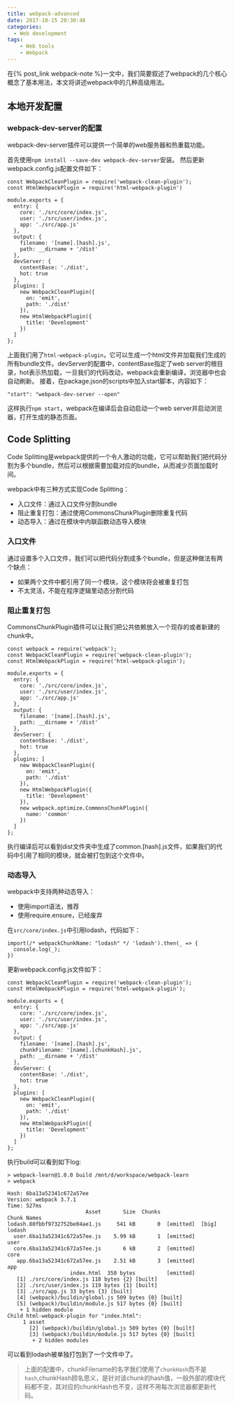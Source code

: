```yaml
---
title: webpack-advanced
date: 2017-10-15 20:30:48
categories:
  - Web development
tags:
    - Web tools
    - Webpack
---
```


在{% post_link webpack-note %}一文中，我们简要叙述了webpack的几个核心概念了基本用法，本文将讲述webpack中的几种高级用法。

<!--more-->

## 本地开发配置

### webpack-dev-server的配置

webpack-dev-server插件可以提供一个简单的web服务器和热重载功能。

首先使用``npm install --save-dev webpack-dev-server``安装。
然后更新webpack.config.js配置文件如下：
```
const WebpackCleanPlugin = require('webpack-clean-plugin');
const HtmlWebpackPlugin = require('html-webpack-plugin')

module.exports = {
  entry: {
    core: './src/core/index.js',
    user: './src/user/index.js',
    app: './src/app.js'
  },
  output: {
    filename: '[name].[hash].js',
    path: __dirname + '/dist'
  },
  devServer: {
    contentBase: './dist',
    hot: true
  },
  plugins: [
    new WebpackCleanPlugin({
      on: 'emit',
      path: './dist'
    }),
    new HtmlWebpackPlugin({
      title: 'Development'
    })
  ]
};
```
上面我们用了``html-webpack-plugin``，它可以生成一个html文件并加载我们生成的所有bundle文件。devServer的配置中，contentBase指定了web server的根目录，hot表示热加载，一旦我们的代码改动，webpack会重新编译，浏览器中也会自动刷新。
接着，在package.json的scripts中加入start脚本，内容如下：
```
"start": "webpack-dev-server --open"
```
这样执行``npm start``，webpack在编译后会自动启动一个web server并启动浏览器，打开生成的静态页面。

## Code Splitting

Code Splitting是webpack提供的一个令人激动的功能，它可以帮助我们把代码分割为多个bundle，然后可以根据需要加载对应的bundle，从而减少页面加载时间。

webpack中有三种方式实现Code Splitting：
- 入口文件：通过入口文件分割bundle
- 阻止重复打包：通过使用CommonsChunkPlugin删除重复代码
- 动态导入：通过在模块中内联函数动态导入模块

### 入口文件

通过设置多个入口文件，我们可以把代码分割成多个bundle，但是这种做法有两个缺点：
- 如果两个文件中都引用了同一个模块，这个模块将会被重复打包
- 不太灵活，不能在程序逻辑里动态分割代码

### 阻止重复打包

CommonsChunkPlugin插件可以让我们把公共依赖放入一个现存的或者新建的chunk中。
```
const webpack = require('webpack');
const WebpackCleanPlugin = require('webpack-clean-plugin');
const HtmlWebpackPlugin = require('html-webpack-plugin');

module.exports = {
  entry: {
    core: './src/core/index.js',
    user: './src/user/index.js',
    app: './src/app.js'
  },
  output: {
    filename: '[name].[hash].js',
    path: __dirname + '/dist'
  },
  devServer: {
    contentBase: './dist',
    hot: true
  },
  plugins: [
    new WebpackCleanPlugin({
      on: 'emit',
      path: './dist'
    }),
    new HtmlWebpackPlugin({
      title: 'Development'
    }),
    new webpack.optimize.CommonsChunkPlugin({
      name: 'common'
    })
  ]
};
```
执行编译后可以看到dist文件夹中生成了common.[hash].js文件，如果我们的代码中引用了相同的模块，就会被打包到这个文件中。

### 动态导入

webpack中支持两种动态导入：

- 使用import语法，推荐
- 使用require.ensure，已经废弃

在``src/core/index.js``中引用lodash，代码如下：
```
import(/* webpackChunkName: "lodash" */ 'lodash').then(_ => {
  console.log(_);
})
```

更新webpack.config.js文件如下：
```
const WebpackCleanPlugin = require('webpack-clean-plugin');
const HtmlWebpackPlugin = require('html-webpack-plugin');

module.exports = {
  entry: {
    core: './src/core/index.js',
    user: './src/user/index.js',
    app: './src/app.js'
  },
  output: {
    filename: '[name].[hash].js',
    chunkFilename: '[name].[chunkHash].js',
    path: __dirname + '/dist'
  },
  devServer: {
    contentBase: './dist',
    hot: true
  },
  plugins: [
    new WebpackCleanPlugin({
      on: 'emit',
      path: './dist'
    }),
    new HtmlWebpackPlugin({
      title: 'Development'
    })
  ]
};
```
执行build可以看到如下log:
```
> webpack-learn@1.0.0 build /mnt/d/workspace/webpack-learn
> webpack

Hash: 6ba13a52341c672a57ee
Version: webpack 3.7.1
Time: 527ms
                         Asset       Size  Chunks                    Chunk Names
lodash.80fbbf9732752be04ae1.js     541 kB       0  [emitted]  [big]  lodash
  user.6ba13a52341c672a57ee.js    5.99 kB       1  [emitted]         user
  core.6ba13a52341c672a57ee.js       6 kB       2  [emitted]         core
   app.6ba13a52341c672a57ee.js    2.51 kB       3  [emitted]         app
                    index.html  350 bytes          [emitted]
   [1] ./src/core/index.js 118 bytes {2} [built]
   [2] ./src/user/index.js 119 bytes {1} [built]
   [3] ./src/app.js 33 bytes {3} [built]
   [4] (webpack)/buildin/global.js 509 bytes {0} [built]
   [5] (webpack)/buildin/module.js 517 bytes {0} [built]
    + 1 hidden module
Child html-webpack-plugin for "index.html":
     1 asset
       [2] (webpack)/buildin/global.js 509 bytes {0} [built]
       [3] (webpack)/buildin/module.js 517 bytes {0} [built]
        + 2 hidden modules
```
可以看到lodash被单独打包到了一个文件中了。

> 上面的配置中，chunkFilename的名字我们使用了``chunkHash``而不是``hash``,chunkHash顾名思义，是针对该chunk的hash值，一般外部的模块代码都不变，其对应的chunkHash也不变，这样不用每次浏览器都更新代码。
